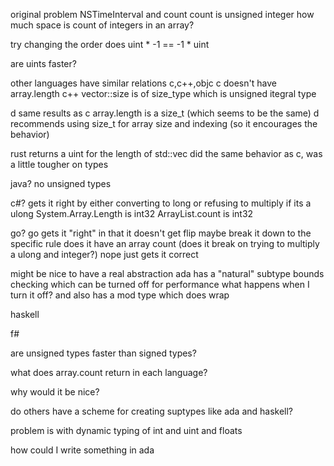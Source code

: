 original problem
NSTimeInterval and count
count is unsigned integer
how much space is count of integers in an array?

try changing the order
does uint * -1 == -1 * uint

are uints faster?

other languages have similar relations
c,c++,objc
 c doesn't have array.length
 c++ vector::size is of size_type which is unsigned itegral type

d
 same results as c
 array.length is a size_t (which seems to be the same)
 d recommends using size_t for array size and indexing
 (so it encourages the behavior)

rust
 returns a uint for the length of std::vec
 did the same behavior as c, was a little tougher on types

java?
  no unsigned types

c#?
 gets it right by either converting to long
 or refusing to multiply if its a ulong
 System.Array.Length is int32
 ArrayList.count is int32

go? go gets it "right" in that it doesn't get flip
  maybe break it down to the specific rule
 does it have an array count
 (does it break on trying to multiply a ulong and integer?)
 nope just gets it correct


might be nice to have a real abstraction
ada
  has a "natural" subtype bounds checking which can be turned off for performance
  what happens when I turn it off?
  and also has a mod type which does wrap

haskell


f#


are unsigned types faster than signed types?

what does array.count return in each language?


why would it be nice?


do others have a scheme for creating suptypes like ada and haskell?


problem is with dynamic typing of int and uint and floats



how could I write something in ada
